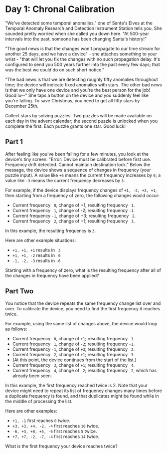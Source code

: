 # Day 1: Chronal Calibration
"We've detected some temporal anomalies," one of Santa's Elves at the Temporal Anomaly Research and Detection Instrument Station tells you. She sounded pretty worried when she called you down here. "At 500-year intervals into the past, someone has been changing Santa's history!"

"The good news is that the changes won't propagate to our time stream for another 25 days, and we have a device" - she attaches something to your wrist - "that will let you fix the changes with no such propagation delay. It's configured to send you 500 years further into the past every few days; that was the best we could do on such short notice."

"The bad news is that we are detecting roughly fifty anomalies throughout time; the device will indicate fixed anomalies with stars. The other bad news is that we only have one device and you're the best person for the job! Good lu--" She taps a button on the device and you suddenly feel like you're falling. To save Christmas, you need to get all fifty stars by December 25th.

Collect stars by solving puzzles. Two puzzles will be made available on each day in the advent calendar; the second puzzle is unlocked when you complete the first. Each puzzle grants one star. Good luck!

## Part 1

After feeling like you've been falling for a few minutes, you look at the device's tiny screen. "Error: Device must be calibrated before first use. Frequency drift detected. Cannot maintain destination lock." Below the message, the device shows a sequence of changes in frequency (your puzzle input). A value like `+6` means the current frequency increases by `6`; a value like `-3` means the current frequency decreases by `3`.

For example, if the device displays frequency changes of `+1, -2, +3, +1`, then starting from a frequency of zero, the following changes would occur:

 - Current frequency ` 0`, change of +1; resulting frequency ` 1`.
 - Current frequency ` 1`, change of -2; resulting frequency `-1`.
 - Current frequency `-1`, change of +3; resulting frequency ` 2`.
 - Current frequency ` 2`, change of +1; resulting frequency ` 3`.

In this example, the resulting frequency is `3`.

Here are other example situations:
- `+1, +1, +1` results in ` 3`
- `+1, +1, -2` results in ` 0`
- `-1, -2, -3` results in `-6`

Starting with a frequency of zero, what is the resulting frequency after all of the changes in frequency have been applied?

## Part Two
You notice that the device repeats the same frequency change list over and over. To calibrate the device, you need to find the first frequency it reaches twice.

For example, using the same list of changes above, the device would loop as follows:

 - Current frequency ` 0`, change of `+1`; resulting frequency ` 1`.
 - Current frequency ` 1`, change of `-2`; resulting frequency `-1`.
 - Current frequency `-1`, change of `+3`; resulting frequency ` 2`.
 - Current frequency ` 2`, change of `+1`; resulting frequency ` 3`.
 - (At this point, the device continues from the start of the list.)
 - Current frequency ` 3`, change of `+1`; resulting frequency ` 4`.
 - Current frequency ` 4`, change of `-2`; resulting frequency ` 2`, which has already been seen.

In this example, the first frequency reached twice is 2. Note that your device might need to repeat its list of frequency changes many times before a duplicate frequency is found, and that duplicates might be found while in the middle of processing the list.

Here are other examples:

 - `+1, -1` first reaches `0` twice.
 - `+3, +3, +4, -2, -4` first reaches `10` twice.
 - `-6, +3, +8, +5, -6` first reaches `5` twice.
 - `+7, +7, -2, -7, -4` first reaches `14` twice.

What is the first frequency your device reaches twice?